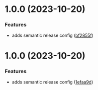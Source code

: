 # 1.0.0 (2023-10-20)


### Features

* adds semantic release config ([bf2855f](https://github.com/malcewdeveloper/gh-actions/commit/bf2855f293001f45acbef0d5d808cf20b8f992c3))

# 1.0.0 (2023-10-20)


### Features

* adds semantic release config ([1efaa9d](https://github.com/malcewdeveloper/gh-actions/commit/1efaa9dd56ca056f7bb8335f017ea53165ba4afa))
